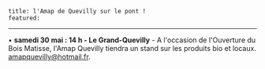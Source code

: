 	title: l'Amap de Quevilly sur le pont !
	featured:
---

•	**samedi 30 mai : 14 h - Le Grand-Quevilly** - A l'occasion de l'Ouverture du Bois Matisse, l'Amap Quevilly tiendra un stand sur les produits bio et locaux. <amapquevilly@hotmail.fr>. 
  
